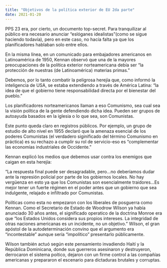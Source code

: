 ```yaml
---
title: "Objetivos de la política exterior de EU 2da parte"
date: 2021-01-20
---
```


PPS 23 era, por cierto, un documento top-secret. Para tranquilizar al público era necesario anunciar “eslóganes idealistas”(como se sigue haciendo todavía), pero en este caso, no hacía falta ya que los planificadores  hablaban solo entre ellos.

En la misma línea, en un comunicado para embajadores americanos en Latinoamérica de 1950, Kennan observó  que una de la mayores preocupaciones de la política exterior norteamericana debía ser “la protección de nuestras (de Latinoamérica) materias primas.”

Debemos, por lo tanto combatir la peligrosa herejía que, como informó la inteligencia de USA, se estaba extendiendo a través de América Latina: “la idea de que el gobierno tiene responsabilidad directa por el bienestar del pueblo.”


Los planificadores norteamericanos llaman a eso Comunismo, sea cual sea la visión política de la gente defendiendo dicha idea. Pueden ser grupos de autoayuda basados en la iglesia o lo que sea, son Comunistas. 

Este punto queda claro en registros públicos. Por ejemplo, un grupo de estudio de alto nivel en 1955 declaró que la amenaza esencial de los poderes Comunistas (el verdadero siginificado del término Comunismo en práctica) es su rechazo a cumplir su rol de servicio-eso es “complementar las economías industriales de Occidente.”

Kennan explicó los medios que debemos usar contra los enemigos que caigan en esta herejía:

“La respuesta final puede ser desagradable, pero...no deberíamos dudar ante la represión policial por parte de los gobiernos locales. No hay vergüenza en esto ya que los Comunistas son esencialmente traidores...Es mejor tener un fuerte régimen en el poder antes que un gobierno que sea indulgente, relajado e infiltrado por Comunistas.

Políticas como esta no empezaron con los liberales de posguerra como Kennan. Como el Secretario de Estado de Woodrow Wilson ya había anunciado 30 años antes, el significado operatico de la doctrina Monroe era que “los Estados Unidos considera sus propios intereses. La integridad de otras naciones americanas es un incidente, no un objetivo.” Wilson, el gran apóstol de la autodeterminación convino que el argumento era “incontestable” aunque sería “impolítico” presentarlo públicamente.

Wilson también actuó según este pensamiento invadiendo Haití y la República Dominicana, donde sus guerreros asesinaron y destruyeron, derrocaron el sistema poítico, dejaron con un firme control a las compañías americanas y prepararon el escenario para dictaduras brutales y corruptas.
